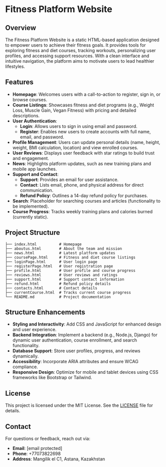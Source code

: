# Fitness Platform Website

## Overview
The Fitness Platform Website is a static HTML-based application designed to empower users to achieve their fitness goals. It provides tools for exploring fitness and diet courses, tracking workouts, personalizing user profiles, and accessing support resources. With a clean interface and intuitive navigation, the platform aims to motivate users to lead healthier lifestyles.

## Features
- **Homepage**: Welcomes users with a call-to-action to register, sign in, or browse courses.
- **Course Listings**: Showcases fitness and diet programs (e.g., Weight Loss, Muscle Gain, Vegan Fitness) with pricing and detailed descriptions.
- **User Authentication**:
  - **Login**: Allows users to sign in using email and password.
  - **Register**: Enables new users to create accounts with full name, email, and password.
- **Profile Management**: Users can update personal details (name, height, weight, BMI calculation, location) and view enrolled courses.
- **User Reviews**: Displays user feedback with star ratings to build trust and engagement.
- **News**: Highlights platform updates, such as new training plans and mobile app launches.
- **Support and Contact**:
  - **Support**: Provides an email for user assistance.
  - **Contact**: Lists email, phone, and physical address for direct communication.
  - **Refund Policy**: Outlines a 14-day refund policy for purchases.
- **Search**: Placeholder for searching courses and articles (functionality to be implemented).
- **Course Progress**: Tracks weekly training plans and calories burned (currently static).

## Project Structure
```
├── index.html          # Homepage
├── aboutus.html        # About the team and mission
├── news.html           # Latest platform updates
├── coursePage.html     # Fitness and diet course listings
├── loginPage.html      # User login page
├── registerPage.html   # User registration page
├── profile.html        # User profile and course progress
├── reviews.html        # User reviews and ratings
├── support.html        # Support contact information
├── refund.html         # Refund policy details
├── contacts.html       # Contact details
├── currentCourse.html  # Tracks current course progress
└── README.md           # Project documentation
```

## Structure Enhancements
- **Styling and Interactivity**: Add CSS and JavaScript for enhanced design and user experience.
- **Backend Integration**: Implement a backend (e.g., Node.js, Django) for dynamic user authentication, course enrollment, and search functionality.
- **Database Support**: Store user profiles, progress, and reviews dynamically.
- **Accessibility**: Incorporate ARIA attributes and ensure WCAG compliance.
- **Responsive Design**: Optimize for mobile and tablet devices using CSS frameworks like Bootstrap or Tailwind.

## License
This project is licensed under the MIT License. See the [LICENSE](LICENSE) file for details.

## Contact
For questions or feedback, reach out via:
- **Email**: [email protected]
- **Phone**: +77073822698
- **Address**: Mangilik el C1, Astana, Kazakhstan
